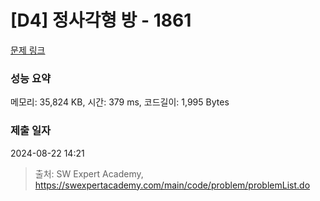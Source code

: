 # [D4] 정사각형 방 - 1861 

[문제 링크](https://swexpertacademy.com/main/code/problem/problemDetail.do?contestProbId=AV5LtJYKDzsDFAXc) 

### 성능 요약

메모리: 35,824 KB, 시간: 379 ms, 코드길이: 1,995 Bytes

### 제출 일자

2024-08-22 14:21



> 출처: SW Expert Academy, https://swexpertacademy.com/main/code/problem/problemList.do